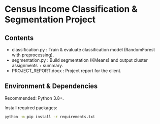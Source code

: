 # Census Income Classification & Segmentation Project

## Contents
- classification.py : Train & evaluate classification model (RandomForest with preprocessing).
- segmentation.py : Build segmentation (KMeans) and output cluster assignments + summary.
- PROJECT_REPORT.docx : Project report for the client.

## Environment & Dependencies
Recommended: Python 3.8+.

Install required packages:

```bash
python -m pip install -r requirements.txt
